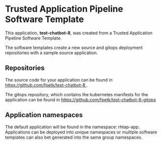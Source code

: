 # Trusted Application Pipeline Software Template

This application, **test-chatbot-8**, was created from a Trusted Application Pipeline Software Template.

The software templates create a new source and gitops deployment repositories with a sample source application. 

## Repositories

The source code for your application can be found in [https://github.com/fpetk/test-chatbot-8 ](https://github.com/fpetk/test-chatbot-8 ).
 
The gitops repository, which contains the kubernetes manifests for the application can be found in 
[https://github.com/fpetk/test-chatbot-8-gitops ](https://github.com/fpetk/test-chatbot-8-gitops ) 

## Application namespaces 

The default application will be found in the namespace: rhtap-app. Applications can be deployed into unique namespaces or multiple software templates can also bet generated into the same group namespaces.  